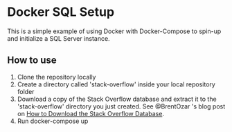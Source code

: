 # Docker SQL Setup

This is a simple example of using Docker with Docker-Compose to spin-up and initialize a SQL Server instance.

## How to use
1. Clone the repository locally
2. Create a directory called 'stack-overflow' inside your local repository folder
3. Download a copy of the Stack Overflow database and extract it to the 'stack-overflow' directory you just created. See @BrentOzar 's blog post on [How to Download the Stack Overflow Database](https://www.brentozar.com/archive/2015/10/how-to-download-the-stack-overflow-database-via-bittorrent/).
4. Run docker-compose up

